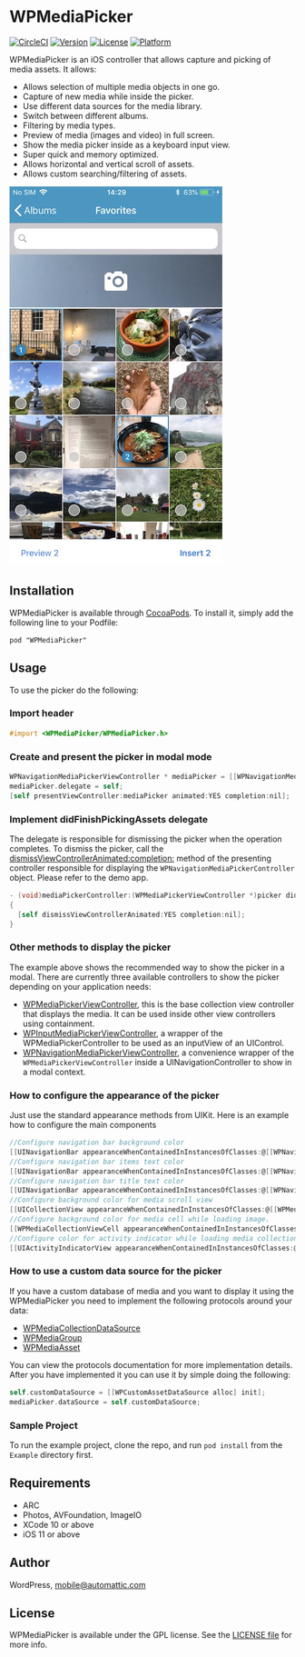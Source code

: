 # WPMediaPicker

[![CircleCI](https://circleci.com/gh/wordpress-mobile/MediaPicker-iOS.svg?style=svg)](https://circleci.com/gh/wordpress-mobile/MediaPicker-iOS)
[![Version](https://img.shields.io/cocoapods/v/WPMediaPicker.svg?style=flat)](http://cocoadocs.org/docsets/WPMediaPicker)
[![License](https://img.shields.io/cocoapods/l/WPMediaPicker.svg?style=flat)](http://cocoadocs.org/docsets/WPMediaPicker)
[![Platform](https://img.shields.io/cocoapods/p/WPMediaPicker.svg?style=flat)](http://cocoadocs.org/docsets/WPMediaPicker)

WPMediaPicker is an iOS controller that allows capture and picking of media assets.
It allows:
 * Allows selection of multiple media objects in one go.
 * Capture of new media while inside the picker.
 * Use different data sources for the media library.
 * Switch between different albums.
 * Filtering by media types.
 * Preview of media (images and video) in full screen.
 * Show the media picker inside as a keyboard input view.
 * Super quick and memory optimized.
 * Allows horizontal and vertical scroll of assets.
 * Allows custom searching/filtering of assets. 

![Screenshot](screenshots_1.jpg "Screenshot")

## Installation

WPMediaPicker is available through [CocoaPods](http://cocoapods.org). To install
it, simply add the following line to your Podfile:
```
pod "WPMediaPicker"
```
## Usage

To use the picker do the following:

### Import header

```` objective-c
#import <WPMediaPicker/WPMediaPicker.h>
````

### Create and present the picker in modal mode

```` objective-c
WPNavigationMediaPickerViewController * mediaPicker = [[WPNavigationMediaPickerViewController alloc] init];
mediaPicker.delegate = self;
[self presentViewController:mediaPicker animated:YES completion:nil];
````

### Implement didFinishPickingAssets delegate

The delegate is responsible for dismissing the picker when the operation completes. To dismiss the picker, call the [dismissViewControllerAnimated:completion:](https://developer.apple.com/library/ios/documentation/uikit/reference/UIViewController_Class/index.html#//apple_ref/occ/instm/UIViewController/dismissViewControllerAnimated:completion:) method of the presenting controller responsible for displaying the `WPNavigationMediaPickerController` object. Please refer to the demo app.

```` objective-c
- (void)mediaPickerController:(WPMediaPickerViewController *)picker didFinishPickingAssets:(NSArray<WPMediaAsset> *)assets
{
  [self dismissViewControllerAnimated:YES completion:nil];    
}
````

### Other methods to display the picker

The example above shows the recommended way to show the picker in a modal. There are currently three available controllers to show the picker depending on your application needs:

 * [WPMediaPickerViewController](Pod/Classes/WPMediaPickerViewController.h), this is the base collection view controller that displays the media. It can be used inside other view controllers using containment.
 * [WPInputMediaPickerViewController](Pod/Classes/WPInputMediaPickerViewController.h), a wrapper of the WPMediaPickerController to be used as an inputView of an UIControl. 
 * [WPNavigationMediaPickerViewController](Pod/Classes/WPNavigationMediaPickerViewController.h), a convenience wrapper of the `WPMediaPickerViewController` inside a UINavigationController to show in a modal context.

### How to configure the appearance of the picker

Just use the standard appearance methods from UIKit. Here is an example how to configure the main components

```` objective-c
//Configure navigation bar background color
[[UINavigationBar appearanceWhenContainedInInstancesOfClasses:@[[WPNavigationMediaPickerViewController class]]] setBarTintColor:[UIColor colorWithRed:0/255.0f green:135/255.0f blue:190/255.0f alpha:1.0f]];
//Configure navigation bar items text color
[[UINavigationBar appearanceWhenContainedInInstancesOfClasses:@[[WPNavigationMediaPickerViewController class]]] setTintColor:[UIColor whiteColor]];
//Configure navigation bar title text color
[[UINavigationBar appearanceWhenContainedInInstancesOfClasses:@[[WPNavigationMediaPickerViewController class]]] setTitleTextAttributes:@{NSForegroundColorAttributeName: [UIColor whiteColor]} ];
//Configure background color for media scroll view
[[UICollectionView appearanceWhenContainedInInstancesOfClasses:@[[WPMediaCollectionViewController class]]] setBackgroundColor:[UIColor colorWithRed:233/255.0f green:239/255.0f blue:243/255.0f alpha:1.0f]];
//Configure background color for media cell while loading image.
[[WPMediaCollectionViewCell appearanceWhenContainedInInstancesOfClasses:@[[WPMediaCollectionViewController class]]] setBackgroundColor:[UIColor colorWithRed:243/255.0f green:246/255.0f blue:248/255.0f alpha:1.0f]];
//Configure color for activity indicator while loading media collection
[[UIActivityIndicatorView appearanceWhenContainedInInstancesOfClasses:@[[WPMediaCollectionViewController class]]] setColor:[UIColor grayColor]];
````

### How to use a custom data source for the picker

If you have a custom database of media and you want to display it using the WPMediaPicker you need to implement the following protocols around your data:

 * [WPMediaCollectionDataSource](Pod/Classes/WPMediaCollectionDataSource.h)
 * [WPMediaGroup](Pod/Classes/WPMediaCollectionDataSource.h)
 * [WPMediaAsset](Pod/Classes/WPMediaCollectionDataSource.h)

You can view the protocols documentation for more implementation details. 
After you have implemented it you can use it by simple doing the following:

```` objective-c
self.customDataSource = [[WPCustomAssetDataSource alloc] init];
mediaPicker.dataSource = self.customDataSource;
````

### Sample Project

To run the example project, clone the repo, and run `pod install` from the `Example` directory first.

## Requirements

 * ARC 
 * Photos, AVFoundation, ImageIO
 * XCode 10 or above
 * iOS 11 or above

## Author

WordPress, mobile@automattic.com

## License

WPMediaPicker is available under the GPL license. See the [LICENSE file](./LICENSE) for more info.

